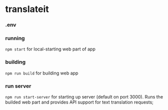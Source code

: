 # translateit

### .env

### running

`npm start` for local-starting web part of app

### building

`npm run build` for building web app

### run server

`npm run start-server` for starting up server (default on port 3000). Runs the builded web part and provides API support for text translation requests;
